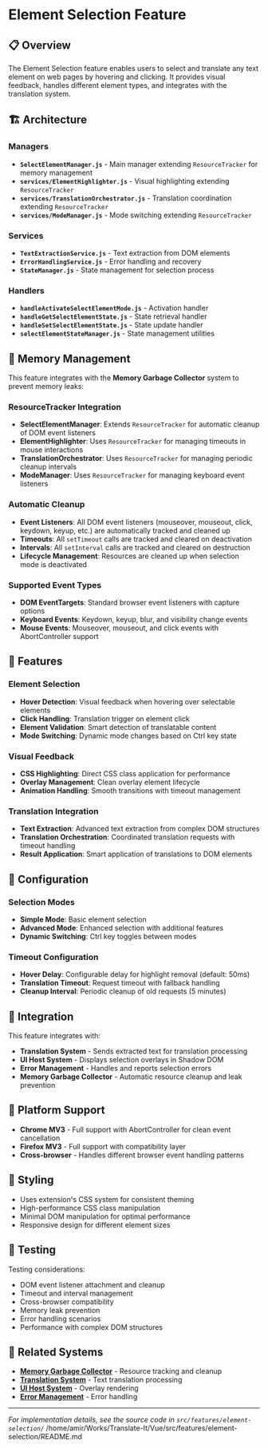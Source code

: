 # Element Selection Feature

## 📋 Overview

The Element Selection feature enables users to select and translate any text element on web pages by hovering and clicking. It provides visual feedback, handles different element types, and integrates with the translation system.

## 🏗️ Architecture

### Managers
- **`SelectElementManager.js`** - Main manager extending `ResourceTracker` for memory management
- **`services/ElementHighlighter.js`** - Visual highlighting extending `ResourceTracker`
- **`services/TranslationOrchestrator.js`** - Translation coordination extending `ResourceTracker`
- **`services/ModeManager.js`** - Mode switching extending `ResourceTracker`

### Services
- **`TextExtractionService.js`** - Text extraction from DOM elements
- **`ErrorHandlingService.js`** - Error handling and recovery
- **`StateManager.js`** - State management for selection process

### Handlers
- **`handleActivateSelectElementMode.js`** - Activation handler
- **`handleGetSelectElementState.js`** - State retrieval handler
- **`handleSetSelectElementState.js`** - State update handler
- **`selectElementStateManager.js`** - State management utilities

## 🧹 Memory Management

This feature integrates with the **Memory Garbage Collector** system to prevent memory leaks:

### ResourceTracker Integration
- **SelectElementManager**: Extends `ResourceTracker` for automatic cleanup of DOM event listeners
- **ElementHighlighter**: Uses `ResourceTracker` for managing timeouts in mouse interactions
- **TranslationOrchestrator**: Uses `ResourceTracker` for managing periodic cleanup intervals
- **ModeManager**: Uses `ResourceTracker` for managing keyboard event listeners

### Automatic Cleanup
- **Event Listeners**: All DOM event listeners (mouseover, mouseout, click, keydown, keyup, etc.) are automatically tracked and cleaned up
- **Timeouts**: All `setTimeout` calls are tracked and cleared on deactivation
- **Intervals**: All `setInterval` calls are tracked and cleared on destruction
- **Lifecycle Management**: Resources are cleaned up when selection mode is deactivated

### Supported Event Types
- **DOM EventTargets**: Standard browser event listeners with capture options
- **Keyboard Events**: Keydown, keyup, blur, and visibility change events
- **Mouse Events**: Mouseover, mouseout, and click events with AbortController support

## 🎯 Features

### Element Selection
- **Hover Detection**: Visual feedback when hovering over selectable elements
- **Click Handling**: Translation trigger on element click
- **Element Validation**: Smart detection of translatable content
- **Mode Switching**: Dynamic mode changes based on Ctrl key state

### Visual Feedback
- **CSS Highlighting**: Direct CSS class application for performance
- **Overlay Management**: Clean overlay element lifecycle
- **Animation Handling**: Smooth transitions with timeout management

### Translation Integration
- **Text Extraction**: Advanced text extraction from complex DOM structures
- **Translation Orchestration**: Coordinated translation requests with timeout handling
- **Result Application**: Smart application of translations to DOM elements

## 🔧 Configuration

### Selection Modes
- **Simple Mode**: Basic element selection
- **Advanced Mode**: Enhanced selection with additional features
- **Dynamic Switching**: Ctrl key toggles between modes

### Timeout Configuration
- **Hover Delay**: Configurable delay for highlight removal (default: 50ms)
- **Translation Timeout**: Request timeout with fallback handling
- **Cleanup Interval**: Periodic cleanup of old requests (5 minutes)

## 🚀 Integration

This feature integrates with:
- **Translation System** - Sends extracted text for translation processing
- **UI Host System** - Displays selection overlays in Shadow DOM
- **Error Management** - Handles and reports selection errors
- **Memory Garbage Collector** - Automatic resource cleanup and leak prevention

## 📱 Platform Support

- **Chrome MV3** - Full support with AbortController for clean event cancellation
- **Firefox MV3** - Full support with compatibility layer
- **Cross-browser** - Handles different browser event handling patterns

## 🎨 Styling

- Uses extension's CSS system for consistent theming
- High-performance CSS class manipulation
- Minimal DOM manipulation for optimal performance
- Responsive design for different element sizes

## 🧪 Testing

Testing considerations:
- DOM event listener attachment and cleanup
- Timeout and interval management
- Cross-browser compatibility
- Memory leak prevention
- Error handling scenarios
- Performance with complex DOM structures

## 🔗 Related Systems

- **[Memory Garbage Collector](MEMORY_GARBAGE_COLLECTOR.md)** - Resource tracking and cleanup
- **[Translation System](TRANSLATION_SYSTEM.md)** - Text translation processing
- **[UI Host System](UI_HOST_SYSTEM.md)** - Overlay rendering
- **[Error Management](ERROR_MANAGEMENT_SYSTEM.md)** - Error handling

---

*For implementation details, see the source code in `src/features/element-selection/`*</content>
<parameter name="filePath">/home/amir/Works/Translate-It/Vue/src/features/element-selection/README.md
